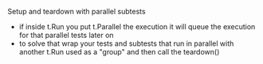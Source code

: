 Setup and teardown with parallel subtests
- if inside t.Run you put t.Parallel the execution it will queue the execution for that parallel tests later on
- to solve that wrap your tests and subtests that run in parallel with another t.Run used as a "group" and then call the teardown()
